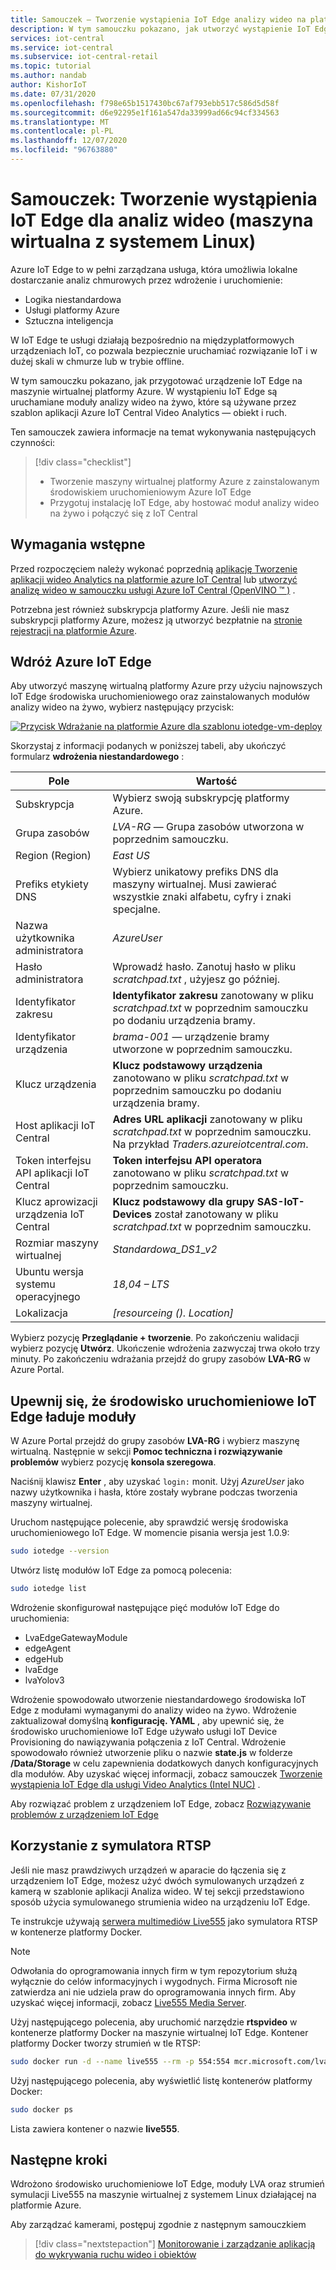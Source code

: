 ```yaml
---
title: Samouczek — Tworzenie wystąpienia IoT Edge analizy wideo na platformie Azure IoT Central (maszyna wirtualna z systemem Linux)
description: W tym samouczku pokazano, jak utworzyć wystąpienie IoT Edge analizy wideo na maszynie wirtualnej z systemem Linux do użycia z szablonem aplikacji analiza filmów wideo — obiekty i ruch.
services: iot-central
ms.service: iot-central
ms.subservice: iot-central-retail
ms.topic: tutorial
ms.author: nandab
author: KishorIoT
ms.date: 07/31/2020
ms.openlocfilehash: f798e65b1517430bc67af793ebb517c586d5d58f
ms.sourcegitcommit: d6e92295e1f161a547da33999ad66c94cf334563
ms.translationtype: MT
ms.contentlocale: pl-PL
ms.lasthandoff: 12/07/2020
ms.locfileid: "96763880"
---
```

# <a name="tutorial-create-an-iot-edge-instance-for-video-analytics-linux-vm"></a>Samouczek: Tworzenie wystąpienia IoT Edge dla analiz wideo (maszyna wirtualna z systemem Linux)

Azure IoT Edge to w pełni zarządzana usługa, która umożliwia lokalne dostarczanie analiz chmurowych przez wdrożenie i uruchomienie:

* Logika niestandardowa
* Usługi platformy Azure
* Sztuczna inteligencja

W IoT Edge te usługi działają bezpośrednio na międzyplatformowych urządzeniach IoT, co pozwala bezpiecznie uruchamiać rozwiązanie IoT i w dużej skali w chmurze lub w trybie offline.

W tym samouczku pokazano, jak przygotować urządzenie IoT Edge na maszynie wirtualnej platformy Azure. W wystąpieniu IoT Edge są uruchamiane moduły analizy wideo na żywo, które są używane przez szablon aplikacji Azure IoT Central Video Analytics — obiekt i ruch.

Ten samouczek zawiera informacje na temat wykonywania następujących czynności:
> [!div class="checklist"]
> * Tworzenie maszyny wirtualnej platformy Azure z zainstalowanym środowiskiem uruchomieniowym Azure IoT Edge
> * Przygotuj instalację IoT Edge, aby hostować moduł analizy wideo na żywo i połączyć się z IoT Central

## <a name="prerequisites"></a>Wymagania wstępne

Przed rozpoczęciem należy wykonać poprzednią [aplikację Tworzenie aplikacji wideo Analytics na platformie azure IoT Central](./tutorial-video-analytics-create-app-yolo-v3.md) lub [utworzyć analizę wideo w samouczku usługi Azure IoT Central (OpenVINO &trade; )](tutorial-video-analytics-create-app-openvino.md) .

Potrzebna jest również subskrypcja platformy Azure. Jeśli nie masz subskrypcji platformy Azure, możesz ją utworzyć bezpłatnie na [stronie rejestracji na platformie Azure](https://aka.ms/createazuresubscription).

## <a name="deploy-azure-iot-edge"></a>Wdróż Azure IoT Edge

Aby utworzyć maszynę wirtualną platformy Azure przy użyciu najnowszych IoT Edge środowiska uruchomieniowego oraz zainstalowanych modułów analizy wideo na żywo, wybierz następujący przycisk:

[![Przycisk Wdrażanie na platformie Azure dla szablonu iotedge-vm-deploy](https://aka.ms/deploytoazurebutton)](https://portal.azure.com/#create/Microsoft.Template/uri/https%3A%2F%2Fraw.githubusercontent.com%2FAzure%2Flive-video-analytics%2Fmaster%2Fref-apps%2Flva-edge-iot-central-gateway%2Fvm_deploy%2FedgeModuleVMDeploy.json)

Skorzystaj z informacji podanych w poniższej tabeli, aby ukończyć formularz **wdrożenia niestandardowego** :

| Pole | Wartość |
| ----- | ----- |
| Subskrypcja | Wybierz swoją subskrypcję platformy Azure. |
| Grupa zasobów | *LVA-RG* — Grupa zasobów utworzona w poprzednim samouczku. |
| Region (Region)       | *East US* |
| Prefiks etykiety DNS | Wybierz unikatowy prefiks DNS dla maszyny wirtualnej. Musi zawierać wszystkie znaki alfabetu, cyfry i znaki specjalne. |
| Nazwa użytkownika administratora | *AzureUser* |
| Hasło administratora | Wprowadź hasło. Zanotuj hasło w pliku *scratchpad.txt* , użyjesz go później. |
| Identyfikator zakresu | **Identyfikator zakresu** zanotowany w pliku *scratchpad.txt* w poprzednim samouczku po dodaniu urządzenia bramy. |
| Identyfikator urządzenia | *brama-001* — urządzenie bramy utworzone w poprzednim samouczku. |
| Klucz urządzenia | **Klucz podstawowy urządzenia** zanotowano w pliku *scratchpad.txt* w poprzednim samouczku po dodaniu urządzenia bramy. |
| Host aplikacji IoT Central | **Adres URL aplikacji** zanotowany w pliku *scratchpad.txt* w poprzednim samouczku. Na przykład *Traders.azureiotcentral.com*. |
| Token interfejsu API aplikacji IoT Central | **Token interfejsu API operatora** zanotowano w pliku *scratchpad.txt* w poprzednim samouczku. |
| Klucz aprowizacji urządzenia IoT Central | **Klucz podstawowy dla grupy SAS-IoT-Devices** został zanotowany w pliku *scratchpad.txt* w poprzednim samouczku. |
| Rozmiar maszyny wirtualnej | *Standardowa_DS1_v2* |
| Ubuntu wersja systemu operacyjnego | *18,04 – LTS* |
| Lokalizacja | *[resourceing (). Location]* |

Wybierz pozycję **Przeglądanie + tworzenie**. Po zakończeniu walidacji wybierz pozycję **Utwórz**. Ukończenie wdrożenia zazwyczaj trwa około trzy minuty. Po zakończeniu wdrażania przejdź do grupy zasobów **LVA-RG** w Azure Portal.

## <a name="ensure-the-iot-edge-runtime-loads-the-modules"></a>Upewnij się, że środowisko uruchomieniowe IoT Edge ładuje moduły

W Azure Portal przejdź do grupy zasobów **LVA-RG** i wybierz maszynę wirtualną. Następnie w sekcji **Pomoc techniczna i rozwiązywanie problemów** wybierz pozycję **konsola szeregowa**.

Naciśnij klawisz **Enter** , aby uzyskać `login:` monit. Użyj *AzureUser* jako nazwy użytkownika i hasła, które zostały wybrane podczas tworzenia maszyny wirtualnej.

Uruchom następujące polecenie, aby sprawdzić wersję środowiska uruchomieniowego IoT Edge. W momencie pisania wersja jest 1.0.9:

```bash
sudo iotedge --version
```

Utwórz listę modułów IoT Edge za pomocą polecenia:

```bash
sudo iotedge list
```

Wdrożenie skonfigurował następujące pięć modułów IoT Edge do uruchomienia:

* LvaEdgeGatewayModule
* edgeAgent
* edgeHub
* lvaEdge
* lvaYolov3

Wdrożenie spowodowało utworzenie niestandardowego środowiska IoT Edge z modułami wymaganymi do analizy wideo na żywo. Wdrożenie zaktualizował domyślną **konfigurację. YAML** , aby upewnić się, że środowisko uruchomieniowe IoT Edge używało usługi IoT Device Provisioning do nawiązywania połączenia z IoT Central. Wdrożenie spowodowało również utworzenie pliku o nazwie **state.js** w folderze **/Data/Storage** w celu zapewnienia dodatkowych danych konfiguracyjnych dla modułów. Aby uzyskać więcej informacji, zobacz samouczek [Tworzenie wystąpienia IoT Edge dla usługi Video Analytics (Intel NUC)](./tutorial-video-analytics-iot-edge-nuc.md) .

Aby rozwiązać problem z urządzeniem IoT Edge, zobacz [Rozwiązywanie problemów z urządzeniem IoT Edge](../../iot-edge/troubleshoot.md)

## <a name="use-the-rtsp-simulator"></a>Korzystanie z symulatora RTSP

Jeśli nie masz prawdziwych urządzeń w aparacie do łączenia się z urządzeniem IoT Edge, możesz użyć dwóch symulowanych urządzeń z kamerą w szablonie aplikacji Analiza wideo. W tej sekcji przedstawiono sposób użycia symulowanego strumienia wideo na urządzeniu IoT Edge.

Te instrukcje używają [serwera multimediów Live555](http://www.live555.com/mediaServer/) jako symulatora RTSP w kontenerze platformy Docker.

> [!NOTE]
> Odwołania do oprogramowania innych firm w tym repozytorium służą wyłącznie do celów informacyjnych i wygodnych. Firma Microsoft nie zatwierdza ani nie udziela praw do oprogramowania innych firm. Aby uzyskać więcej informacji, zobacz [Live555 Media Server](http://www.live555.com/mediaServer/).

Użyj następującego polecenia, aby uruchomić narzędzie **rtspvideo** w kontenerze platformy Docker na maszynie wirtualnej IoT Edge. Kontener platformy Docker tworzy strumień w tle RTSP:

```bash
sudo docker run -d --name live555 --rm -p 554:554 mcr.microsoft.com/lva-utilities/rtspsim-live555:1.2
```

Użyj następującego polecenia, aby wyświetlić listę kontenerów platformy Docker:

```bash
sudo docker ps
```

Lista zawiera kontener o nazwie **live555**.

## <a name="next-steps"></a>Następne kroki

Wdrożono środowisko uruchomieniowe IoT Edge, moduły LVA oraz strumień symulacji Live555 na maszynie wirtualnej z systemem Linux działającej na platformie Azure.

Aby zarządzać kamerami, postępuj zgodnie z następnym samouczkiem

> [!div class="nextstepaction"]
> [Monitorowanie i zarządzanie aplikacją do wykrywania ruchu wideo i obiektów](./tutorial-video-analytics-manage.md)
